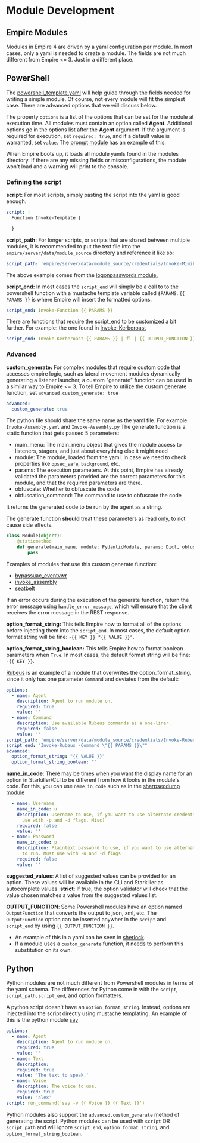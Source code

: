 # Module Development

## Empire Modules

Modules in Empire 4 are driven by a yaml configuration per module. In most cases, only a yaml is needed to create a module. The fields are not much different from Empire &lt;= 3. Just in a different place.

## PowerShell

The [powershell\_template.yaml](https://github.com/BC-SECURITY/Empire/blob/master/empire/server/modules/powershell_template.py) will help guide through the fields needed for writing a simple module. Of course, not every module will fit the simplest case. There are advanced options that we will discuss below.

The property `options` is a list of the options that can be set for the module at execution time. All modules must contain an option called **Agent**. Additional options go in the options list after the **Agent** argument. If the argument is required for execution, set `required: true`, and if a default value is warranted, set `value`. The [prompt module](https://github.com/BC-SECURITY/Empire/blob/master/empire/server/modules/powershell/collection/prompt.yaml) has an example of this.

When Empire boots up, it loads all module yamls found in the modules directory. If there are any missing fields or misconfigurations, the module won't load and a warning will print to the console.

### Defining the script

**script:** For most scripts, simply pasting the script into the yaml is good enough.

```yaml
script: |
  Function Invoke-Template {

  }
```

**script\_path:** For longer scripts, or scripts that are shared between multiple modules, it is recommended to put the text file into the `empire/server/data/module_source` directory and reference it like so:

```yaml
script_path: 'empire/server/data/module_source/credentials/Invoke-Mimikatz.ps1'
```

The above example comes from the [logonpasswords module.](https://github.com/BC-SECURITY/Empire/blob/master/empire/server/modules/powershell/credentials/mimikatz/logonpasswords.yaml)

**script\_end:** In most cases the `script_end` will simply be a call to to the powershell function with a mustache template variable called `$PARAMS`. `{{ PARAMS }}` is where Empire will insert the formatted options.

```yaml
script_end: Invoke-Function {{ PARAMS }}
```

There are functions that require the script\_end to be customized a bit further. For example: the one found in [Invoke-Kerberoast](https://github.com/BC-SECURITY/Empire/blob/master/empire/server/modules/powershell/credentials/invoke_kerberoast.yaml)

```yaml
script_end: Invoke-Kerberoast {{ PARAMS }} | fl | {{ OUTPUT_FUNCTION }} | %{$_ + "`n"};"`nInvoke-Kerberoast completed!
```

### Advanced

**custom\_generate:** For complex modules that require custom code that accesses empire logic, such as lateral movement modules dynamically generating a listener launcher, a custom "generate" function can be used in a similar way to Empire &lt;= 3. To tell Empire to utilize the custom generate function, set `advanced.custom_generate: true`

```yaml
advanced:
  custom_generate: true
```

The python file should share the same name as the yaml file. For example `Invoke-Assembly.yaml` and `Invoke-Assembly.py` The generate function is a static function that gets passed 5 parameters:

* main\_menu: The main\_menu object that gives the module access to listeners, stagers, and just about everything else it might need
* module: The module, loaded from the yaml. In case we need to check properties like `opsec_safe`, `background`, etc.
* params: The execution parameters. At this point, Empire has already validated the parameters provided are the correct parameters for this module, and that the required parameters are there.
* obfuscate: Whether to obfuscate the code
* obfuscation\_command: The command to use to obfuscate the code

It returns the generated code to be run by the agent as a string.

The generate function **should** treat these parameters as read only, to not cause side effects.

```python
class Module(object):
    @staticmethod
    def generate(main_menu, module: PydanticModule, params: Dict, obfuscate: bool = False, obfuscation_command: str = "") -> Tuple[Optiona[str], Optional[str]]:
        pass
```

Examples of modules that use this custom generate function:

* [bypassuac\_eventvwr](https://github.com/BC-SECURITY/Empire/blob/master/empire/server/modules/powershell/privesc/bypassuac_eventvwr.py)
* [invoke\_assembly](https://github.com/BC-SECURITY/Empire/blob/master/empire/server/modules/powershell/code_execution/invoke_assembly.py)
* [seatbelt](https://github.com/BC-SECURITY/Empire/blob/master/empire/server/modules/powershell/situational_awareness/host/seatbelt.py)

If an error occurs during the execution of the generate function, return the error message using `handle_error_message`, which will ensure that the client receives the error message in the REST response.

**option\_format\_string:** This tells Empire how to format all of the options before injecting them into the `script_end`. In most cases, the default option format string will be fine: `-{{ KEY }} "{{ VALUE }}"`.

**option\_format\_string\_boolean:** This tells Empire how to format boolean parameters when `True`. In most cases, the default format string will be fine: `-{{ KEY }}`.

[Rubeus](https://github.com/BC-SECURITY/Empire/blob/master/empire/server/modules/powershell/credentials/rubeus.yaml) is an example of a module that overwrites the option\_format\_string, since it only has one parameter `Command` and deviates from the default:

```yaml
options:
  - name: Agent
    description: Agent to run module on.
    required: true
    value: ''
  - name: Command
    description: Use available Rubeus commands as a one-liner.
    required: false
    value: ''
script_path: 'empire/server/data/module_source/credentials/Invoke-Rubeus.ps1'
script_end: "Invoke-Rubeus -Command \"{{ PARAMS }}\""
advanced:
  option_format_string: "{{ VALUE }}"
  option_format_string_boolean: ""
```

**name\_in\_code**: There may be times when you want the display name for an option in Starkiller/CLI to be different from how it looks in the module's code. For this, you can use `name_in_code` such as in the [sharpsecdump module](https://github.com/BC-SECURITY/Empire/blob/master/empire/server/modules/powershell/credentials/sharpsecdump.yaml)

```yaml
  - name: Username
    name_in_code: u
    description: Username to use, if you want to use alternate credentials to run. Must
      use with -p and -d flags, Misc)
    required: false
    value: ''
  - name: Password
    name_in_code: p
    description: Plaintext password to use, if you want to use alternate credentials
      to run. Must use with -u and -d flags
    required: false
    value: ''
```

**suggested\_values**: A list of suggested values can be provided for an option. These values will be available in the CLI and Starkiller as autocomplete values. **strict**: If true, the option validator will check that the value chosen matches a value from the suggested values list.

**OUTPUT\_FUNCTION**: Some Powershell modules have an option named `OutputFunction` that converts the output to json, xml, etc. The `OutputFunction` option can be inserted anywher in the `script` and `script_end` by using `{{ OUTPUT_FUNCTION }}`.

* An example of this in a yaml can be seen in [sherlock](https://github.com/BC-SECURITY/Empire/blob/master/empire/server/modules/powershell/privesc/sherlock.yaml).
* If a module uses a `custom_generate` function, it needs to perform this substitution on its own.

## Python

Python modules are not much different from Powershell modules in terms of the yaml schema. The differences for Python come in with the `script`, `script_path`, `script_end`, and option formatters.

A python script doesn't have an `option_format_string`. Instead, options are injected into the script directly using mustache templating. An example of this is the python module [say](https://github.com/BC-SECURITY/Empire/blob/master/empire/server/modules/python/trollsploit/osx/say.yaml)

```yaml
options:
  - name: Agent
    description: Agent to run module on.
    required: true
    value: ''
  - name: Text
    description:
    required: true
    value: 'The text to speak.'
  - name: Voice
    description: The voice to use.
    required: true
    value: 'alex'
script: run_command('say -v {{ Voice }} {{ Text }}')
```

Python modules also support the `advanced.custom_generate` method of generating the script. Python modules can be used with `script` OR `script_path` and will ignore `script_end`, `option_format_string`, and `option_format_string_boolean`.

